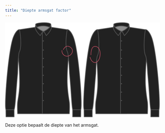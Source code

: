 ```yaml
---
title: "Diepte armsgat factor"
---
```


![Diepte armsgat factor](./armholedepthfactor.svg)

Deze optie bepaalt de diepte van het armsgat.




